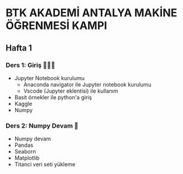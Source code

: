 # BTK AKADEMİ ANTALYA MAKİNE ÖĞRENMESİ KAMPI

## Hafta 1

### Ders 1: Giriş 🙋🏻‍♂️

- Jupyter Notebook kurulumu
  - Anaconda navigator ile Jupyter notebook kurulumu [](https://docs.anaconda.com/anaconda/navigator/tutorials/jupyter-notebook/)
  - Vscode (Jupyter eklentisi) ile kullanım [](https://code.visualstudio.com/docs/datascience/jupyter-notebooks)
- Basit örnekler ile python'a giriş
- Kaggle
- Numpy

### Ders 2: Numpy Devam 🐼

- Numpy devam
- Pandas
- Seaborn
- Matplotlib
- Titanci veri seti yükleme
